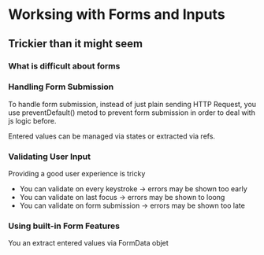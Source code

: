 # Worksing with Forms and Inputs
## Trickier than it might seem
### What is difficult about forms

### Handling Form Submission
To handle form submission, instead of just plain sending HTTP Request, you use preventDefault() metod to prevent form submission in order to deal with js logic before.

Entered values can be managed via states or extracted via refs. 
### Validating User Input
Providing a good user experience is tricky
- You can validate on every keystroke -> errors may be shown too early
- You can validate on last focus -> errors may be shown to loong
- You can validate on form submission -> errors may be shown too late
### Using built-in Form Features
You an extract entered values via FormData objet